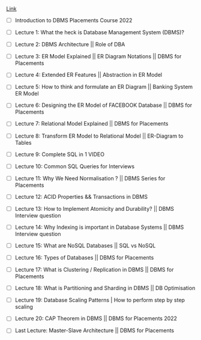 [Link](https://youtube.com/playlist?list=PLDzeHZWIZsTpukecmA2p5rhHM14bl2dHU&si=H4NLiBHxRBQF1aRK)

- [ ] Introduction to DBMS Placements Course 2022
- [ ] Lecture 1: What the heck is Database Management System (DBMS)?
- [ ] Lecture 2: DBMS Architecture || Role of DBA
- [ ] Lecture 3: ER Model Explained || ER Diagram Notations || DBMS for Placements
- [ ] Lecture 4: Extended ER Features || Abstraction in ER Model
- [ ] Lecture 5: How to think and formulate an ER Diagram || Banking System ER Model
- [ ] Lecture 6: Designing the ER Model of FACEBOOK Database || DBMS for Placements
- [ ] Lecture 7: Relational Model Explained || DBMS for Placements
- [ ] Lecture 8: Transform ER Model to Relational Model || ER-Diagram to Tables
- [ ] Lecture 9: Complete SQL in 1 VIDEO
- [ ] Lecture 10: Common SQL Queries for Interviews
- [ ] Lecture 11: Why We Need Normalisation ? || DBMS Series for Placements
- [ ] Lecture 12: ACID Properties && Transactions in DBMS
- [ ] Lecture 13: How to Implement Atomicity and Durability? || DBMS Interview question
- [ ] Lecture 14: Why Indexing is important in Database Systems || DBMS Interview question
- [ ] Lecture 15: What are NoSQL Databases || SQL vs NoSQL
- [ ] Lecture 16: Types of Databases || DBMS for Placements
- [ ] Lecture 17: What is Clustering / Replication in DBMS || DBMS for Placements
- [ ] Lecture 18: What is Partitioning and Sharding in DBMS || DB Optimisation
- [ ] Lecture 19: Database Scaling Patterns | How to perform step by step scaling
- [ ] Lecture 20: CAP Theorem in DBMS || DBMS for Placements 2022
- [ ] Last Lecture: Master-Slave Architecture || DBMS for Placements

